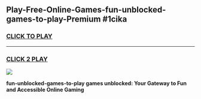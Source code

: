 
## Play-Free-Online-Games-fun-unblocked-games-to-play-Premium #1cika
<h3>
<a href="https://premium.freeplayer.one?title=fun-unblocked-games-to-play&ref=8M">CLICK TO PLAY</a></h3>
<hr>

<h3>
<a href="https://premium.freeplayer.one?title=fun-unblocked-games-to-play&ref=8M">CLICK 2 PLAY</a>
  
</h3>

<a href="https://premium.freeplayer.one?title=fun-unblocked-games-to-play&ref=8M"><img src="https://clearcache.store/games.png"></a>


**fun-unblocked-games-to-play games unblocked: Your Gateway to Fun and Accessible Online Gaming**
